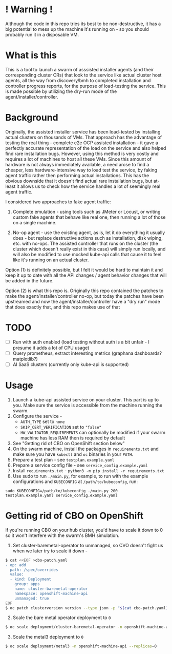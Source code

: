 # ! Warning !
Although the code in this repo tries its best to be non-destructive, it has a big potential
to mess up the machine it's running on - so you should probably run it in a disposable VM.

# What is this
This is a tool to launch a swarm of asssisted installer agents (and their corresponding cluster CRs)
that look to the service like actual cluster host agents, all the way from discovery/bmh to completed
installation and controller progress reports, for the purpose of load-testing the service. This is made 
possible by utilizing the dry-run mode of the agent/installer/controller.

# Background
Originally, the assisted installer service has been load-tested by installing actual clusters
on thousands of VMs. That approach has the advantage of testing the real thing - complete e2e OCP
assisted installation - it gave a perfectly accurate representation of the load on the service and also
helped find rare installation bugs. However, using this method is very costly and requires a
lot of machines to host all these VMs. Since this amount of hardware is not always immediately
available, a need arose to find a cheaper, less hardware-intensive way to load test
the service, by faking agent traffic rather then performing actual installations. This has the 
obvious downside that it doesn't find actual rare installation bugs, but at-least it allows us
to check how the service handles a lot of seemingly real agent traffic.

I considered two approaches to fake agent traffic:

1. Complete emulation - using tools such as JMeter or Locust, or writing custom fake agents that
 behave like real one, then running a lot of those on a single machine. 

2. No-op agent - use the existing agent, as is, let it do everything it usually does - but replace
 destructive actions such as installation, disk wiping, etc. with no-ops. The assisted controller that runs
 on the cluster (the cluster which doesn't really exist in this case) will simply run locally, and will
 also be modified to use mocked kube-api calls that cause it to feel like it's running on an 
 actual cluster.

Option (1) is definitely possible, but I felt it would be hard to maintain it and keep it up to date
with all the API changes / agent behavior changes that will be added in the future. 

Option (2) is what this repo is. Originally this repo contained the patches to make the agent/installer/controller no-op,
but today the patches have been upstreamed and now the agent/installer/controller have a "dry run" mode that 
does exactly that, and this repo makes use of that

# TODO
- [ ] Run with auth enabled (load testing without auth is a bit unfair - I presume it adds a lot of CPU usage)
- [ ] Query prometheus, extract interesting metrics (graphana dashboards? matplotlib?)
- [ ] AI SaaS clusters (currently only kube-api is supported)

# Usage
1. Launch a kube-api assisted service on your cluster. This part is up to you. Make sure the service is accessible from the machine running the swarm.
2. Configure the service -
    - `AUTH_TYPE` set to `none`
    - `SKIP_CERT_VERIFICATION` set to `"false"`
    - `HW_VALIDATOR_REQUIREMENTS` can optionally be modified if your swarm machine has less RAM then is required by default
3. See "Getting rid of CBO on OpenShift section below"
4. On the swarm machine, install the packages in `requirements.txt` and make sure you have `kubectl` and `oc` binaries in your `PATH`.
5. Prepare a test plan - see `testplan.example.yaml`
6. Prepare a service config file - see `service_config.example.yaml`
7. Install `requirements.txt` - `python3 -m pip install -r requirements.txt`
8. Use sudo to run `./main.py`, for example, to run with the example configurations and `KUBECONFIG` at `/path/to/kubeconfig`, run:

`sudo KUBECONFIG=/path/to/kubeconfig ./main.py 200 testplan.example.yaml service_config.example.yaml`

# Getting rid of CBO on OpenShift
If you're running CBO on your hub cluster, you'd have to scale it down to 0 so it won't interfere with
the swarm's BMH simulation.

1. Set cluster-baremetal-operator to unmanaged, so CVO doesn't fight us when we later try to scale it down -
```bash
$ cat <<EOF >cbo-patch.yaml
- op: add
  path: /spec/overrides
  value:
  - kind: Deployment
    group: apps
    name: cluster-baremetal-operator
    namespace: openshift-machine-api
    unmanaged: true
EOF
$ oc patch clusterversion version --type json -p "$(cat cbo-patch.yaml)"
```

2. Scale the bare metal operator deployment to `0`
```bash
$ oc scale deployment/cluster-baremetal-operator -n openshift-machine-api --replicas=0
```

3. Scale the metal3 deployment to `0`
```bash
$ oc scale deployment/metal3 -n openshift-machine-api --replicas=0
```
